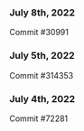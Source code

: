 ### July 8th, 2022

Commit #30991

### July 5th, 2022

Commit #314353


### July 4th, 2022

Commit #72281
